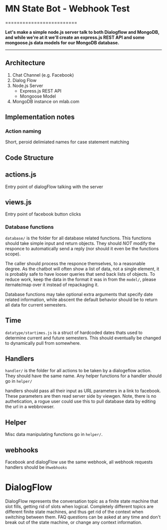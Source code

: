 # MN State Bot - Webhook Test
=========================

**Let's make a simple node.js server talk to both Dialogflow and MongoDB, and while we're at it we'll create an express.js REST API and some mongoose.js data models for our MongoDB database.**

-------------------

## Architecture
1. Chat Channel (e.g. Facebook)
2. Dialog Flow
3. Node.js Server
    * Express.js REST API
    * Mongoose Model
4. MongoDB instance on mlab.com

## Implementation notes
### Action naming
Short, peroid delimiated names for case statement matching

## Code Structure

## actions.js
Entry point of dialogFlow talking with the server

## views.js
Entry point of facebook button clicks

### Database functions
`database/` is the folder for all database related functions.
This functions should take simple input and return objects.
They should *NOT* modify the responce to automatically send a reply (nor should it even be the functions scope).

The caller should process the responce themselves, to a reasonable degree. As the chatbot will often show a list of data, not a single element, it is probably safe to have looser queries that send back lists of objects. To reduce work, keep the data in the format it was in from the `model/`, please 
iternate/map over it instead of repackaging it.

Database functions may take optional extra arguments that specify date related information, while abscent the default behavior should be to return all data for current semesters.


## Time
`datatype/startimes.js` is a struct of hardcoded dates thats used to determine current and future semesters. This should eventually be changed to dynamically pull from somewhere. 

## Handlers

`handler/` is the folder for all actions to be taken by a dialogeflow action. They should have the same name. Any helper functions for a handler should go in `helper/`

handlers should pass all their input as URL parameters in a link to facebook.
These parameters are then read server side by viewgen.
Note, there is no authetication, a rogue user could use this to pull database data by editing the url in a webbrowser. 


## Helper
Misc data manipulating functions go in `helper/`.



## webhooks
Facebook and dialogFlow use the same webhook, all webhook requests handlers should be in`webhooks`


# DialogFlow
DialogFlow represents the conversation topic as a finite state machine that slot fills, getting rid of slots when logical.
Completely different topics are different finite state machines, and thus get rid of the context when switching between them.
FAQ questions can be asked at any time and don't break out of the state machine, or change any context information.
